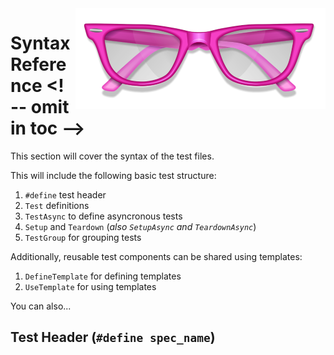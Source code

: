 <img src="Resources/Images/Logo_400.png" align="right">

# Syntax Reference <! -- omit in toc -->

This section will cover the syntax of the test files.

This will include the following basic test structure:

1. `#define` test header
2. `Test` definitions
3. `TestAsync` to define asyncronous tests
4. `Setup` and `Teardown` (_also `SetupAsync` and `TeardownAsync`_)
5. `TestGroup` for grouping tests

Additionally, reusable test components can be shared using templates:

1. `DefineTemplate` for defining templates
2. `UseTemplate` for using templates

You can also...

## Test Header (`#define spec_name`)

## 